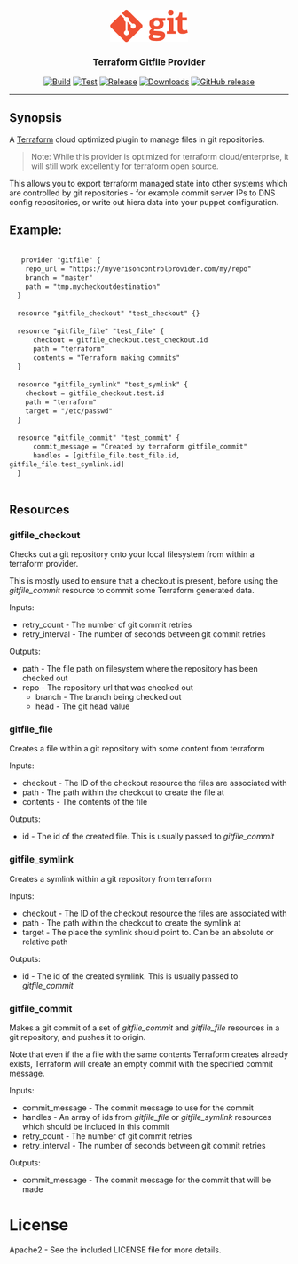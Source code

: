 <p align="center">
  <img src="git.png" alt="graphql provider" width="140"/>

  <h3 align="center">Terraform Gitfile Provider</h3>

  <p align="center">
    <a href="![build](https://github.com/tyler-technologies/terraform-provider-gitfile/workflows/build/badge.svg"><img alt="Build" src="![build](https://github.com/tyler-technologies/terraform-provider-gitfile/workflows/build/badge.svg"></a>
    <a href="https://github.com/tyler-technologies/terraform-provider-gitfile/workflows/test/badge.svg"><img alt="Test" src="https://github.com/tyler-technologies/terraform-provider-gitfile/workflows/test/badge.svg"></a>
    <a href="https://img.shields.io/github/v/release/tyler-technologies/terraform-provider-gitfile"><img alt="Release" src="https://img.shields.io/github/v/release/tyler-technologies/terraform-provider-gitfile"></a>
    <a href="https://img.shields.io/github/downloads/tyler-technologies/terraform-provider-gitfile/total?color=orange"><img alt="Downloads" src="https://img.shields.io/github/downloads/tyler-technologies/terraform-provider-gitfile/total?color=orange"></a>
    <a href="https://img.shields.io/github/last-commit/tyler-technologies/terraform-provider-gitfile?color=ff69b4"><img alt="GitHub release" src="https://img.shields.io/github/last-commit/tyler-technologies/terraform-provider-gitfile?color=ff69b4"></a>
  </p>
</p>

---

## Synopsis

A [Terraform](http://terraform.io) cloud optimized plugin to manage files in git repositories.
> Note: While this provider is optimized for terraform cloud/enterprise, it will still work excellently for terraform open source. 

This allows you to export terraform managed state into other systems which are controlled
by git repositories - for example commit server IPs to DNS config repositories,
or write out hiera data into your puppet configuration.

## Example:
```hcl

   provider "gitfile" {
    repo_url = "https://myverisoncontrolprovider.com/my/repo"
    branch = "master"
    path = "tmp.mycheckoutdestination"
  }

  resource "gitfile_checkout" "test_checkout" {}

  resource "gitfile_file" "test_file" {
      checkout = gitfile_checkout.test_checkout.id
      path = "terraform"
      contents = "Terraform making commits"
  }

  resource "gitfile_symlink" "test_symlink" {
    checkout = gitfile_checkout.test.id
    path = "terraform"
    target = "/etc/passwd"
  }

  resource "gitfile_commit" "test_commit" {
      commit_message = "Created by terraform gitfile_commit"
      handles = [gitfile_file.test_file.id, gitfile_file.test_symlink.id]
  }


```

## Resources

### gitfile_checkout

Checks out a git repository onto your local filesystem from within a terraform provider.

This is mostly used to ensure that a checkout is present, before using the _gitfile_commit_
resource to commit some Terraform generated data.

Inputs:
  - retry_count - The number of git commit retries
  - retry_interval - The number of seconds between git commit retries
  
Outputs:
  - path - The file path on filesystem where the repository has been checked out
  - repo - The repository url that was checked out
	- branch - The branch being checked out
	- head - The git head value

### gitfile_file

Creates a file within a git repository with some content from terraform

Inputs:
  - checkout - The ID of the checkout resource the files are associated with
  - path - The path within the checkout to create the file at
  - contents - The contents of the file

Outputs:
  - id - The id of the created file. This is usually passed to _gitfile_commit_

### gitfile_symlink

Creates a symlink within a git repository from terraform

Inputs:
  - checkout - The ID of the checkout resource the files are associated with
  - path - The path within the checkout to create the symlink at
  - target - The place the symlink should point to. Can be an absolute or relative path

Outputs:
  - id - The id of the created symlink. This is usually passed to _gitfile_commit_

### gitfile_commit

Makes a git commit of a set of _gitfile_commit_ and _gitfile_file_ resources in a git
repository, and pushes it to origin.

Note that even if the a file with the same contents Terraform creates already exists,
Terraform will create an empty commit with the specified commit message.

Inputs:
  - commit_message - The commit message to use for the commit
  - handles - An array of ids from _gitfile_file_ or _gitfile_symlink_ resources which should be included in this commit
  - retry_count - The number of git commit retries
  - retry_interval - The number of seconds between git commit retries

Outputs:
  - commit_message - The commit message for the commit that will be made

# License

Apache2 - See the included LICENSE file for more details.

